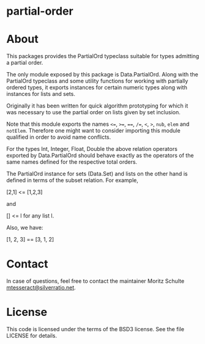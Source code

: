 # partial-order

About
=====

This packages provides the PartialOrd typeclass suitable for types
admitting a partial order. 

The only module exposed by this package is Data.PartialOrd. Along with
the PartialOrd typeclass and some utility functions for working with
partially ordered types, it exports instances for certain numeric
types along with instances for lists and sets.

Originally it has been written for quick algorithm prototyping for
which it was necessary to use the partial order on lists given by set
inclusion.

Note that this module exports the names `<=`, `>=`, `==`, `/=`, `<`,
`>`, `nub`, `elem` and `notElem`. Therefore one might want to consider
importing this module qualified in order to avoid name conflicts.

For the types Int, Integer, Float, Double the above relation operators
exported by Data.PartialOrd should behave exactly as the operators of
the same names defined for the respective total orders.

The PartialOrd instance for sets (Data.Set) and lists on the other
hand is defined in terms of the subset relation. For example,

  [2,1] <= [1,2,3]

and

  [] <= l for any list l.

Also, we have:

  [1, 2, 3] == [3, 1, 2]

Contact
=======

In case of questions, feel free to contact the maintainer Moritz
Schulte <mtesseract@silverratio.net>.

License
=======

This code is licensed under the terms of the BSD3 license. See the
file LICENSE for details.
